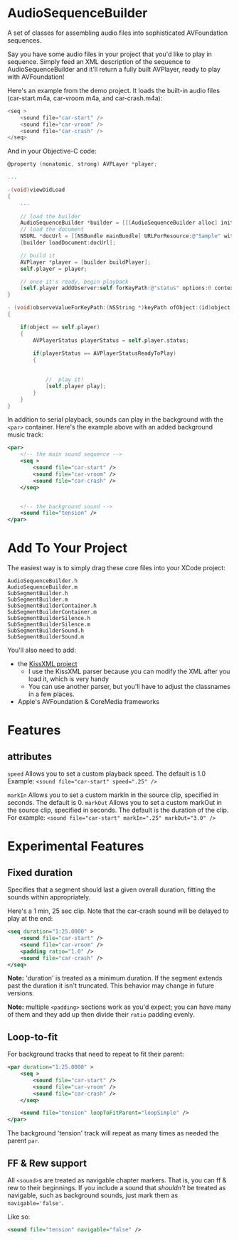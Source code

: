 

AudioSequenceBuilder
====================

A set of classes for assembling audio files into sophisticated AVFoundation sequences.

Say you have some audio files in your project that you'd like to play in sequence.  Simply feed an XML description of the sequence to AudioSequenceBuilder and it'll return a fully built AVPlayer, ready to play with AVFoundation!

Here's an example from the demo project.  It loads the built-in audio files (car-start.m4a, car-vroom.m4a, and car-crash.m4a):

```objective-c
<seq >
	<sound file="car-start" />
	<sound file="car-vroom" />
	<sound file="car-crash" />
</seq>
```


And in your Objective-C code:

```objective-c
@property (nonatomic, strong) AVPLayer *player;

...

-(void)viewDidLoad
{
	...
	
	// load the builder
	AudioSequenceBuilder *builder = [[[AudioSequenceBuilder alloc] init ] autorelease];
	// load the document
	NSURL *docUrl = [[NSBundle mainBundle] URLForResource:@"Sample" withExtension:@"xml"];
	[builder loadDocument:docUrl];	

	// build it
	AVPlayer *player = [builder buildPlayer];
	self.player = player;

	// once it's ready, begin playback
	[self.player addObserver:self forKeyPath:@"status" options:0 context:0];
}

- (void)observeValueForKeyPath:(NSString *)keyPath ofObject:(id)object change:(NSDictionary *)change context:(void *)context
{

	if(object == self.player)
	{
		AVPlayerStatus playerStatus = self.player.status;
		
		if(playerStatus == AVPlayerStatusReadyToPlay)
		{

			
			//  play it!
			[self.player play];
		}
	}
}

```




In addition to serial playback, sounds can play in the background with the `<par>` container.  Here's the example above with an added background music track:

```xml
<par>
	<!-- the main sound sequence -->
	<seq >
		<sound file="car-start" />
		<sound file="car-vroom" />
		<sound file="car-crash" />
	</seq>


	<!-- the background sound -->
	<sound file="tension" />
</par>
```



Add To Your Project
===============

The easiest way is to simply drag these core files into your XCode project:

	AudioSequenceBuilder.h
	AudioSequenceBuilder.m
	SubSegmentBuilder.h
	SubSegmentBuilder.m
	SubSegmentBuilderContainer.h
	SubSegmentBuilderContainer.m
	SubSegmentBuilderSilence.h
	SubSegmentBuilderSilence.m
	SubSegmentBuilderSound.h
	SubSegmentBuilderSound.m

You'll also need to add:

*	the [KissXML project](https://github.com/robbiehanson/KissXML)
	*	I use the KissXML parser because you can modify the XML after you load it, which is very handy
	*	You can use another parser, but you'll have to adjust the classnames in a few places.
*	Apple's AVFoundation & CoreMedia frameworks


Features
========

<sound> attributes
------------------

`speed` Allows you to set a custom playback speed.  The default is 1.0
Example:
		`<sound file="car-start" speed=".25" />`

`markIn` Allows you to set a custom markIn in the source clip, specified in seconds.  The default is 0.
`markOut` Allows you to set a custom markOut in the source clip, specified in seconds.  The default is the duration of the clip.
  For example:
		`<sound file="car-start" markIn=".25" markOut="3.0" />`


Experimental Features
===============

Fixed duration
--------------

Specifies that a segment should last a given overall duration, fitting the sounds within appropriately.

Here's a 1 min, 25 sec clip.  Note that the car-crash sound will be delayed to play at the end:

```xml
<seq duration="1:25.0000" >
	<sound file="car-start" />
	<sound file="car-vroom" />
	<padding ratio="1.0" />
	<sound file="car-crash" />
</seq>
```	

**Note:** 'duration' is treated as a minimum duration.  If the segment extends past the duration it isn't truncated.  This behavior may change in future versions.

**Note:** multiple `<padding>` sections work as you'd expect; you can have many of them and they add up then divide their `ratio` padding evenly.

Loop-to-fit
-----------
For background tracks that need to repeat to fit their parent:

```xml
<par duration="1:25.0000" >
	<seq >
		<sound file="car-start" />
		<sound file="car-vroom" />
		<sound file="car-crash" />
	</seq>

	<sound file="tension" loopToFitParent="loopSimple" />
</par>
```

The background 'tension' track will repeat as many times as needed the parent `par`.


FF & Rew support
-----------

All `<sound>`s are treated as navigable chapter markers.  That is, you can ff & rew to their beginnings.  If you include a sound that *shouldn't* be treated as navigable, such as background sounds, just mark them as `navigable='false'`. 
	
Like so:
	
```xml
<sound file="tension" navigable="false" />
```
	
